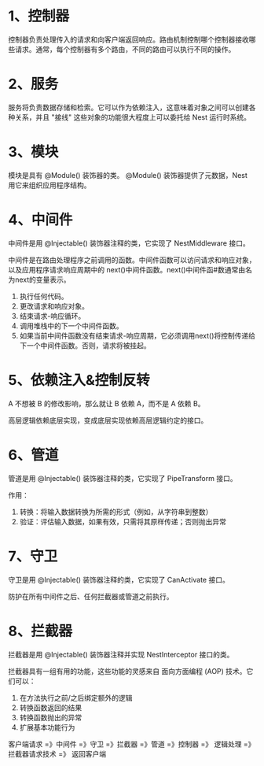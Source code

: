# 1、控制器
控制器负责处理传入的请求和向客户端返回响应。路由机制控制哪个控制器接收哪些请求。通常，每个控制器有多个路由，不同的路由可以执行不同的操作。

# 2、服务
服务将负责数据存储和检索。它可以作为依赖注入，这意味着对象之间可以创建各种关系，并且 "接线" 这些对象的功能很大程度上可以委托给 Nest 运行时系统。

# 3、模块
模块是具有 @Module() 装饰器的类。 @Module() 装饰器提供了元数据，Nest 用它来组织应用程序结构。

# 4、中间件
中间件是用 @Injectable() 装饰器注释的类，它实现了 NestMiddleware 接口。

中间件是在路由处理程序之前调用的函数。中间件函数可以访问请求和响应对象，以及应用程序请求响应周期中的 next()中间件函数。next()中间件函#数通常由名为next的变量表示。
1. 执行任何代码。
2. 更改请求和响应对象。
3. 结束请求-响应循环。
4. 调用堆栈中的下一个中间件函数。
5. 如果当前中间件函数没有结束请求-响应周期，它必须调用next()将控制传递给下一个中间件函数。否则，请求将被挂起。

# 5、依赖注入&控制反转
A 不想被 B 的修改影响，那么就让 B 依赖 A，而不是 A 依赖 B。

高层逻辑依赖底层实现，变成底层实现依赖高层逻辑约定的接口。

# 6、管道
管道是用 @Injectable() 装饰器注释的类，它实现了 PipeTransform 接口。

作用：
1. 转换：将输入数据转换为所需的形式（例如，从字符串到整数）
2. 验证：评估输入数据，如果有效，只需将其原样传递；否则抛出异常

# 7、守卫
守卫是用 @Injectable() 装饰器注释的类，它实现了 CanActivate 接口。

防护在所有中间件之后、任何拦截器或管道之前执行。

# 8、拦截器
拦截器是用 @Injectable() 装饰器注释并实现 NestInterceptor 接口的类。

拦截器具有一组有用的功能，这些功能的灵感来自 面向方面编程 (AOP) 技术。它们可以：
1. 在方法执行之前/之后绑定额外的逻辑
2. 转换函数返回的结果
3. 转换函数抛出的异常
4. 扩展基本功能行为

客户端请求 =》中间件 =》守卫 =》拦截器 =》管道 =》控制器 =》 逻辑处理 =》拦截器请求技术 =》 返回客户端